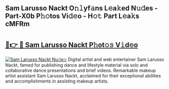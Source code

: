 ## Sam Larusso Nackt O𝚗𝚕yf𝚊ns L𝚎a𝚔ed N𝚞𝚍es - Part-X0b P𝚑𝚘tos Vi𝚍𝚎o - H𝚘𝚝 Part L𝚎a𝚔s cMFRm

# <h2><a href="http://kf0fyy4.oniu.top/?m=Sam+Larusso+Nackt">🔗👉 🔴 Sam Larusso Nackt P𝚑ot𝚘𝚜 V𝚒d𝚎o</a></h2>

[![Sam Larusso Nackt Nu𝚍e𝚜](https://i.imgur.com/0qMVB7G.gif)](http://kf0fyy4.oniu.top/?m=Sam+Larusso+Nackt)
Digital artist and web entertainer Sam Larusso Nackt, famed for publishing dance and lifestyle material via solo and collaborative dance presentations and brief videos. Remarkable makeup artist assistant Sam Larusso Nackt, acclaimed for their exceptional abilities and accomplishments in assisting makeup artists.  
